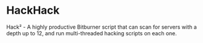 # HackHack
Hack² - A highly productive Bitburner script that can scan for servers with a depth up to 12, and run multi-threaded hacking scripts on each one. 
